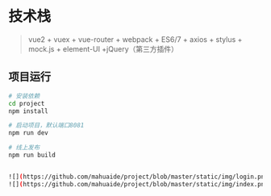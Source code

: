 # 技术栈

> vue2 + vuex + vue-router + webpack + ES6/7 + axios + stylus + mock.js + element-UI +jQuery（第三方插件）

## 项目运行

``` bash
# 安装依赖
cd project
npm install

# 启动项目，默认端口8081
npm run dev

# 线上发布
npm run build


![](https://github.com/mahuaide/project/blob/master/static/img/login.png)
![](https://github.com/mahuaide/project/blob/master/static/img/index.png)

